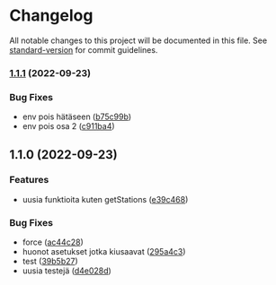 # Changelog

All notable changes to this project will be documented in this file. See [standard-version](https://github.com/conventional-changelog/standard-version) for commit guidelines.

### [1.1.1](https://github.com/jeffeeeee/tankille/compare/v1.1.0...v1.1.1) (2022-09-23)


### Bug Fixes

* env pois hätäseen ([b75c99b](https://github.com/jeffeeeee/tankille/commit/b75c99b99ba1a44e3a1d095318f0dae4d14f7462))
* env pois osa 2 ([c911ba4](https://github.com/jeffeeeee/tankille/commit/c911ba407bb4826a120126cae50244a563fabc63))

## 1.1.0 (2022-09-23)


### Features

* uusia funktioita kuten getStations ([e39c468](https://github.com/jeffeeeee/tankille/commit/e39c468e68895b43e9f81628e34b8507c5e48f67))


### Bug Fixes

* force ([ac44c28](https://github.com/jeffeeeee/tankille/commit/ac44c281da435248a98f8eecaa82d775eb072ae4))
* huonot asetukset jotka kiusaavat ([295a4c3](https://github.com/jeffeeeee/tankille/commit/295a4c31b77411afc79df675b5ea9785d391e0a9))
* test ([39b5b27](https://github.com/jeffeeeee/tankille/commit/39b5b270f55c15a4810df1d88bde26918445c9d7))
* uusia testejä ([d4e028d](https://github.com/jeffeeeee/tankille/commit/d4e028dd81e184f512ceb1bdaa179374f680412a))
